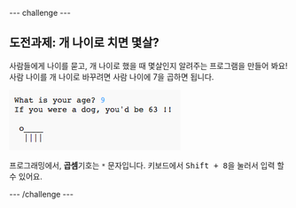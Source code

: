 \--- challenge \---

## 도전과제: 개 나이로 치면 몇살?

사람들에게 나이를 묻고, 개 나이로 했을 때 몇살인지 알려주는 프로그램을 만들어 봐요! 사람 나이를 개 나이로 바꾸려면 사람 나이에 7을 곱하면 됩니다.

![screenshot](images/me-dog-years.png)

프로그래밍에서, **곱셈**기호는 `*` 문자입니다. 키보드에서 <kbd>Shift + 8</kbd>을 눌러서 입력 할 수 있어요.

\--- /challenge \---